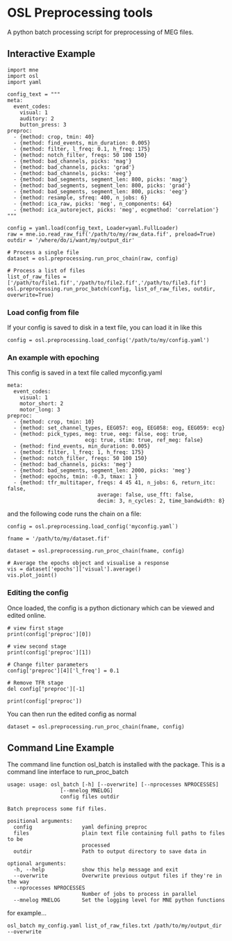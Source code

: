 # OSL Preprocessing tools

A python batch processing script for preprocessing of MEG files.

## Interactive Example

```
import mne
import osl
import yaml

config_text = """
meta:
  event_codes:
    visual: 1
    auditory: 2
    button_press: 3
preproc:
  - {method: crop, tmin: 40}
  - {method: find_events, min_duration: 0.005}
  - {method: filter, l_freq: 0.1, h_freq: 175}
  - {method: notch_filter, freqs: 50 100 150}
  - {method: bad_channels, picks: 'mag'}
  - {method: bad_channels, picks: 'grad'}
  - {method: bad_channels, picks: 'eeg'}
  - {method: bad_segments, segment_len: 800, picks: 'mag'}
  - {method: bad_segments, segment_len: 800, picks: 'grad'}
  - {method: bad_segments, segment_len: 800, picks: 'eeg'}
  - {method: resample, sfreq: 400, n_jobs: 6}
  - {method: ica_raw, picks: 'meg', n_components: 64}
  - {method: ica_autoreject, picks: 'meg', ecgmethod: 'correlation'}
"""

config = yaml.load(config_text, Loader=yaml.FullLoader)
raw = mne.io.read_raw_fif('/path/to/my/raw_data.fif', preload=True)
outdir = '/where/do/i/want/my/output_dir'

# Process a single file
dataset = osl.preprocessing.run_proc_chain(raw, config)

# Process a list of files
list_of_raw_files = ['/path/to/file1.fif','/path/to/file2.fif','/path/to/file3.fif']
osl.preprocessing.run_proc_batch(config, list_of_raw_files, outdir, overwrite=True)
```

### Load config from file

If your config is saved to disk in a text file, you can load it in like this

```
config = osl.preprocessing.load_config('/path/to/my/config.yaml')
```

### An example with epoching

This config is saved in a text file called myconfig.yaml

```
meta:
  event_codes:
    visual: 1
    motor_short: 2
    motor_long: 3
preproc:
  - {method: crop, tmin: 10}
  - {method: set_channel_types, EEG057: eog, EEG058: eog, EEG059: ecg}
  - {method: pick_types, meg: true, eeg: false, eog: true,
                         ecg: true, stim: true, ref_meg: false}
  - {method: find_events, min_duration: 0.005}
  - {method: filter, l_freq: 1, h_freq: 175}
  - {method: notch_filter, freqs: 50 100 150}
  - {method: bad_channels, picks: 'meg'}
  - {method: bad_segments, segment_len: 2000, picks: 'meg'}
  - {method: epochs, tmin: -0.3, tmax: 1 }
  - {method: tfr_multitaper, freqs: 4 45 41, n_jobs: 6, return_itc: false,
                             average: false, use_fft: false,
                             decim: 3, n_cycles: 2, time_bandwidth: 8}
```

and the following code runs the chain on a file:

```
config = osl.preprocessing.load_config('myconfig.yaml`)

fname = '/path/to/my/dataset.fif'

dataset = osl.preprocessing.run_proc_chain(fname, config)

# Average the epochs object and visualise a response
vis = dataset['epochs']['visual'].average()
vis.plot_joint()
```

### Editing the config

Once loaded, the config is a python dictionary which can be viewed and edited online.

```
# view first stage
print(config['preproc'][0])

# view second stage
print(config['preproc'][1])

# Change filter parameters
config['preproc'][4]['l_freq'] = 0.1

# Remove TFR stage
del config['preproc'][-1]

print(config['preproc'])
```

You can then run the edited config as normal

```
dataset = osl.preprocessing.run_proc_chain(fname, config)
```

## Command Line Example

The command line function osl_batch is installed with the package. This is a command line interface to run_proc_batch

```
usage: usage: osl_batch [-h] [--overwrite] [--nprocesses NPROCESSES]
                 [--mnelog MNELOG]
                 config files outdir

Batch preprocess some fif files.

positional arguments:
  config                yaml defining preproc
  files                 plain text file containing full paths to files to be
                        processed
  outdir                Path to output directory to save data in

optional arguments:
  -h, --help            show this help message and exit
  --overwrite           Overwrite previous output files if they're in the way
  --nprocesses NPROCESSES
                        Number of jobs to process in parallel
  --mnelog MNELOG       Set the logging level for MNE python functions

```

for example...

```
osl_batch my_config.yaml list_of_raw_files.txt /path/to/my/output_dir --overwrite
